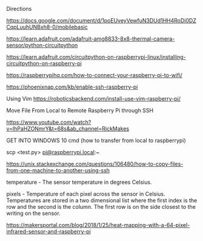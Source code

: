 Directions

https://docs.google.com/document/d/1poEUveyVewfuN3DUd1HH4RoDi0DZCqpLuuhUNBxh8-0/mobilebasic

https://learn.adafruit.com/adafruit-amg8833-8x8-thermal-camera-sensor/python-circuitpython

https://learn.adafruit.com/circuitpython-on-raspberrypi-linux/installing-circuitpython-on-raspberry-pi

https://raspberrypihq.com/how-to-connect-your-raspberry-pi-to-wifi/

https://phoenixnap.com/kb/enable-ssh-raspberry-pi

Using Vim
https://roboticsbackend.com/install-use-vim-raspberry-pi/

Move File From Local to Remote Raspberry Pi through SSH

https://www.youtube.com/watch?v=IhPaHZONmrY&t=68s&ab_channel=RickMakes

GET INTO WINDOWS 10 cmd (how to transfer from local to raspberrypi)


scp <test.py> pi@raspberrypi.local:~


https://unix.stackexchange.com/questions/106480/how-to-copy-files-from-one-machine-to-another-using-ssh

temperature - The sensor temperature in degrees Celsius.

pixels - Temperature of each pixel across the sensor in Celsius. Temperatures are stored in a two dimensional list where the first index is the row and the second is the column. The first row is on the side closest to the writing on the sensor.

https://makersportal.com/blog/2018/1/25/heat-mapping-with-a-64-pixel-infrared-sensor-and-raspberry-pi
